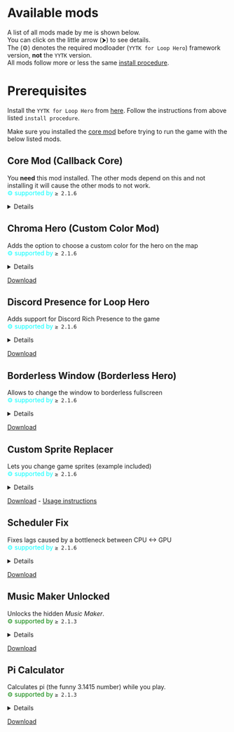 # Available mods

A list of all mods made by me is shown below.<br>
You can click on the little arrow (⮞) to see details. <br>
The (⚙) denotes the required modloader (`YYTK for Loop Hero`) framework version, **not** the `YYTK` version.<br>
All mods follow more or less the same [install procedure](https://github.com/sam-k0/LoopHero_Mods).
# Prerequisites
Install the `YYTK for Loop Hero` from [here](https://github.com/sam-k0/YYToolkit_LoopHero/releases). Follow the instructions from above listed `install procedure`.

Make sure you installed the [core mod](https://github.com/sam-k0/LoopHeroCallbackCore) before trying to run the game with the below listed mods.


## Core Mod (Callback Core)
You **need** this mod installed. The other mods depend on this and not installing it will cause the other mods to not work.<br>
<span style="color: cyan;">⚙ supported by </span>``≥ 2.1.6``
<details>
  <summary>Details</summary>
  Go to the camp, open the settings menu and click on the "mods" button to manage mods.
</details>

## Chroma Hero (Custom Color Mod)
Adds the option to choose a custom color for the hero on the map<br>
<span style="color: cyan;">⚙ supported by </span>``≥ 2.1.6``
<details>
  <summary>Details</summary>
  Go to the settings menu where you normally choose your color and click the mini-preview once. The picker will appear. Change Color and Brightness using the arrow keys:

  - Up / Down arrow: Cycle color
  - Left / Right: Change brightness

</details>

[Download](https://github.com/sam-k0/Chroma-Hero/releases/)

## Discord Presence for Loop Hero
Adds support for Discord Rich Presence to the game<br>
<span style="color: cyan;">⚙ supported by </span>``≥ 2.1.6``
<details>
  <summary>Details</summary>
  This mod will display a status on your discord profile saying "Playing Loop Hero" and then depending if you're in camp, "In Camp" or "On Expedition".
</details>

[Download](https://github.com/sam-k0/LoopHero_Mods/releases)

## Borderless Window (Borderless Hero)
Allows to change the window to borderless fullscreen<br>
<span style="color: cyan;">⚙ supported by </span>``≥ 2.1.6``
<details>
  <summary>Details</summary>
Reactivates the "maximize" button on the game window, and clicking it will enable borderless fullscreen.
This can be really useful if you want to use your taskbar while playing in fullscreen or if you have multiple monitors.
</details>

[Download](https://github.com/sam-k0/LoopHero_Mods/releases)

## Custom Sprite Replacer
Lets you change game sprites (example included)<br>
<span style="color: cyan;">⚙ supported by </span>``≥ 2.1.6``
<details>
  <summary>Details</summary>
This mod allows you to replace sprites during runtime. Unlike replacing the sprites in the game files like when using [UndertaleModTool] for example, you don't need to back-up the game files before modifying them, as these don't get changed on your hard disk.
Also you can't break your game installation using this.
</details>

[Download](https://github.com/sam-k0/AssetLoader/releases) - 
[Usage instructions](https://github.com/sam-k0/AssetLoader/blob/master/README.md)

## Scheduler Fix
Fixes lags caused by a bottleneck between CPU <-> GPU<br>
<span style="color: cyan;">⚙ supported by </span>``≥ 2.1.6``
<details>
  <summary>Details</summary>
    Fixes the problem described <a href="https://forum.gamemaker.io/index.php?threads/fps-issue-getting-wierd-fps-drops-sometimes.14564/">here</a>.
    Basically if your game lags for no reason (i.e. also in the main menu) even though your GPU and CPU are not anywhere near max capacity, this mod may fix the game for you.
</details>

[Download](https://github.com/sam-k0/LoopHero_SchedulerFix/releases)

## Music Maker Unlocked
Unlocks the hidden *Music Maker*.<br>
<span style="color: green;">⚙ supported by </span>``≥ 2.1.3``
<details>
  <summary>Details</summary>
    This unlocks the probably least well known game feature,
    a music maker "level" hidden in the games files, inaccessible by default.
    Pressing [F1] key in main menu will take you there.
</details>

[Download](https://github.com/sam-k0/LoopHero-MusicMaker/releases)

## Pi Calculator
Calculates pi (the funny 3.1415 number) while you play.<br>
<span style="color: green;">⚙ supported by </span>``≥ 2.1.3``
<details>
  <summary>Details</summary>
    Does what the title says. Pretty useless but if you like funny numbers then this is for you.
</details>

[Download](https://github.com/sam-k0/LoopHero-PiCalculator/releases)

